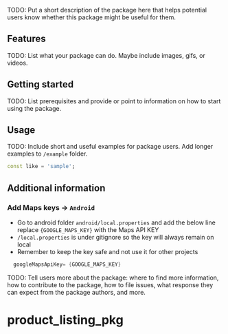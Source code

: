 <!--
This README describes the package. If you publish this package to pub.dev,
this README's contents appear on the landing page for your package.

For information about how to write a good package README, see the guide for
[writing package pages](https://dart.dev/guides/libraries/writing-package-pages).

For general information about developing packages, see the Dart guide for
[creating packages](https://dart.dev/guides/libraries/create-library-packages)
and the Flutter guide for
[developing packages and plugins](https://flutter.dev/developing-packages).
-->

TODO: Put a short description of the package here that helps potential users
know whether this package might be useful for them.

## Features

TODO: List what your package can do. Maybe include images, gifs, or videos.

## Getting started

TODO: List prerequisites and provide or point to information on how to
start using the package.

## Usage

TODO: Include short and useful examples for package users. Add longer examples
to `/example` folder.

```dart
const like = 'sample';
```

## Additional information

### Add Maps keys -> `Android`
 - Go to android folder `android/local.properties` and add the below line replace `{GOOGLE_MAPS_KEY}` with the Maps API KEY
 - `/local.properties` is under gitignore so the key will always remain on local
 - Remember to keep the key safe and not use it for other projects
```dart
  googleMapsApiKey= {GOOGLE_MAPS_KEY}
```
TODO: Tell users more about the package: where to find more information, how to
contribute to the package, how to file issues, what response they can expect
from the package authors, and more.
# product_listing_pkg
